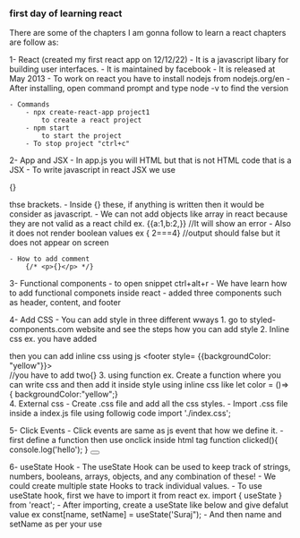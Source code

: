 ### first day of learning react

There are some of the chapters I am gonna follow to learn a react
chapters are follow as:

1- React (created my first react app on 12/12/22)
	- It is a javascript libary for building user interfaces.
	- It is maintained by facebook
	- It is released at May 2013
	- To work on react you have to install nodejs from nodejs.org/en
	- After installing, open command prompt and type node -v to find the version
	
	- Commands	
		- npx create-react-app project1
			to create a react project	
 		- npm start
			to start the project
		- To stop project "ctrl+c"

2- App and JSX
	- In app.js you will HTML but that is not HTML code that is a JSX
	- To write javascript in react JSX  we use <p>{}</p> thse brackets. 
	- Inside {} these, if anything is written then it would be consider as javascript.
	- We can not add objects like array in react because they are not valid as a react child
		ex. {{a:1,b:2,}} //It will show an error
	- Also it does not render boolean values
		ex { 2===4} //output should false but it does not appear on screen

	- How to add comment
		{/* <p>{}</p> */}

3- Functional components
	- to open snippet ctrl+alt+r
	- We have learn how to add functional componets inside react
    - added three components such as header, content, and footer

4- Add CSS 
	- You can add style in three different wways
		1. go to styled-components.com website and see the steps how you can add style
		2. Inline css
			ex. you have added <footer> then you can add inline css using js
				<footer style= {{backgroundColor: "yellow"}}></footer> //you have to add two{} 
		3. using function
			ex. Create a function where you can write css and then add it inside style using inline css like
				let color = ()=> { backgroundColor:"yellow";}
				<footer style= {color}></footer>
		4. External css
			- Create .css file and add all the css styles.
			- Import .css file inside a index.js file using followig code
				import './index.css';

5- Click Events
	- Click events are same as js event that how we define it.
	- first define a function then use onclick inside html tag
		function clicked(){
			console.log('hello');
		}
		<button onclick="{clicked)}"></button>

6- useState Hook
	- The useState Hook can be used to keep track of strings, numbers, booleans, arrays, objects, and any combination of these! 
	- We could create multiple state Hooks to track individual values.
	- To use useState hook, first we have to import it from react 
		ex. import { useState } from 'react';
	- After importing, create a useState like below and give defalut value
		ex const[name, setName] = useState('Suraj"); 
	- And then name and setName as per your use
